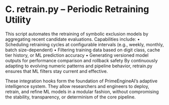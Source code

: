 # C. retrain.py – Periodic Retraining Utility

This script automates the retraining of symbolic exclusion models by aggregating recent candidate evaluations. Capabilities include:
• Scheduling retraining cycles at configurable intervals (e.g., weekly, monthly, batch size-dependent)
• Filtering training data based on digit class, cache tier history, or ML prediction accuracy
• Generating versioned model outputs for performance comparison and rollback safety 
By continuously adapting to evolving numeric patterns and pipeline behavior, retrain.py ensures that ML filters stay current and effective.

These integration hooks form the foundation of PrimeEngineAI’s adaptive intelligence system. They allow researchers and engineers to deploy, retrain, and refine ML models in a modular fashion, without compromising the stability, transparency, or determinism of the core pipeline.

